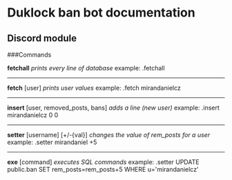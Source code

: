 # Duklock ban bot documentation


## Discord module
###Commands

**fetchall**
*prints every line of database*
example: .fetchall

------------


**fetch** [user] 
	*prints user values*
		example: .fetch mirandanielcz

------------


**insert** [user, removed_posts, bans] 
	*adds a line (new user)*
		example: .insert mirandanielcz 0 0

------------


**setter** [username] [+/-{val}] 
	*changes the value of rem_posts for a user*
		example: .setter mirandaniel +5

------------


**exe** [command] 
	*executes SQL commands*
		example: .setter UPDATE public.ban SET rem_posts=rem_posts+5 WHERE u='mirandanielcz'
